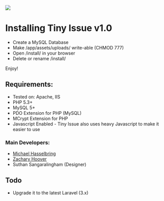 ![](http://tinyissue.com/assets/images/giant-preview.png)

# Installing Tiny Issue v1.0

* Create a MySQL Database
* Make /app/assets/uploads/ write-able (CHMOD 777)
* Open /install/ in your browser
* Delete or rename /install/

Enjoy!

## Requirements:

* Tested on: Apache, IIS
* PHP 5.3+
* MySQL 5+
* PDO Extension for PHP (MySQL)
* MCrypt Extension for PHP
* Javascript Enabled - Tiny Issue also uses heavy Javascript to make it easier to use

### Main Developers:

* [Michael Hasselbring](http://michaelhasselbring.com)
* [Zachary Hoover](http://zachoover.com)
* Suthan Sangaralingham (Designer)

## Todo
* Upgrade it to the latest Laravel (3.x)